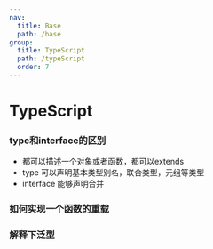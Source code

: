 ```yaml
---
nav:
  title: Base
  path: /base
group:
  title: TypeScript
  path: /typeScript
  order: 7
---
```


# TypeScript


### type和interface的区别
- 都可以描述一个对象或者函数，都可以extends
- type 可以声明基本类型别名，联合类型，元组等类型
- interface 能够声明合并

### 如何实现一个函数的重载


### 解释下泛型





